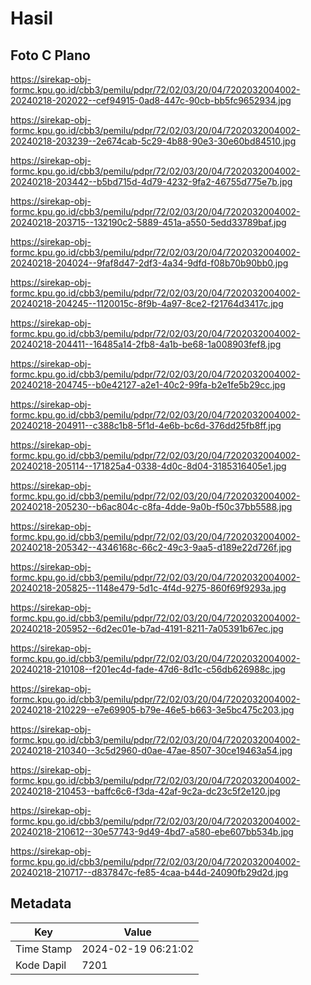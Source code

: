 # Hasil

## Foto C Plano

https://sirekap-obj-formc.kpu.go.id/cbb3/pemilu/pdpr/72/02/03/20/04/7202032004002-20240218-202022--cef94915-0ad8-447c-90cb-bb5fc9652934.jpg

https://sirekap-obj-formc.kpu.go.id/cbb3/pemilu/pdpr/72/02/03/20/04/7202032004002-20240218-203239--2e674cab-5c29-4b88-90e3-30e60bd84510.jpg

https://sirekap-obj-formc.kpu.go.id/cbb3/pemilu/pdpr/72/02/03/20/04/7202032004002-20240218-203442--b5bd715d-4d79-4232-9fa2-46755d775e7b.jpg

https://sirekap-obj-formc.kpu.go.id/cbb3/pemilu/pdpr/72/02/03/20/04/7202032004002-20240218-203715--132190c2-5889-451a-a550-5edd33789baf.jpg

https://sirekap-obj-formc.kpu.go.id/cbb3/pemilu/pdpr/72/02/03/20/04/7202032004002-20240218-204024--9faf8d47-2df3-4a34-9dfd-f08b70b90bb0.jpg

https://sirekap-obj-formc.kpu.go.id/cbb3/pemilu/pdpr/72/02/03/20/04/7202032004002-20240218-204245--1120015c-8f9b-4a97-8ce2-f21764d3417c.jpg

https://sirekap-obj-formc.kpu.go.id/cbb3/pemilu/pdpr/72/02/03/20/04/7202032004002-20240218-204411--16485a14-2fb8-4a1b-be68-1a008903fef8.jpg

https://sirekap-obj-formc.kpu.go.id/cbb3/pemilu/pdpr/72/02/03/20/04/7202032004002-20240218-204745--b0e42127-a2e1-40c2-99fa-b2e1fe5b29cc.jpg

https://sirekap-obj-formc.kpu.go.id/cbb3/pemilu/pdpr/72/02/03/20/04/7202032004002-20240218-204911--c388c1b8-5f1d-4e6b-bc6d-376dd25fb8ff.jpg

https://sirekap-obj-formc.kpu.go.id/cbb3/pemilu/pdpr/72/02/03/20/04/7202032004002-20240218-205114--171825a4-0338-4d0c-8d04-3185316405e1.jpg

https://sirekap-obj-formc.kpu.go.id/cbb3/pemilu/pdpr/72/02/03/20/04/7202032004002-20240218-205230--b6ac804c-c8fa-4dde-9a0b-f50c37bb5588.jpg

https://sirekap-obj-formc.kpu.go.id/cbb3/pemilu/pdpr/72/02/03/20/04/7202032004002-20240218-205342--4346168c-66c2-49c3-9aa5-d189e22d726f.jpg

https://sirekap-obj-formc.kpu.go.id/cbb3/pemilu/pdpr/72/02/03/20/04/7202032004002-20240218-205825--1148e479-5d1c-4f4d-9275-860f69f9293a.jpg

https://sirekap-obj-formc.kpu.go.id/cbb3/pemilu/pdpr/72/02/03/20/04/7202032004002-20240218-205952--6d2ec01e-b7ad-4191-8211-7a05391b67ec.jpg

https://sirekap-obj-formc.kpu.go.id/cbb3/pemilu/pdpr/72/02/03/20/04/7202032004002-20240218-210108--f201ec4d-fade-47d6-8d1c-c56db626988c.jpg

https://sirekap-obj-formc.kpu.go.id/cbb3/pemilu/pdpr/72/02/03/20/04/7202032004002-20240218-210229--e7e69905-b79e-46e5-b663-3e5bc475c203.jpg

https://sirekap-obj-formc.kpu.go.id/cbb3/pemilu/pdpr/72/02/03/20/04/7202032004002-20240218-210340--3c5d2960-d0ae-47ae-8507-30ce19463a54.jpg

https://sirekap-obj-formc.kpu.go.id/cbb3/pemilu/pdpr/72/02/03/20/04/7202032004002-20240218-210453--baffc6c6-f3da-42af-9c2a-dc23c5f2e120.jpg

https://sirekap-obj-formc.kpu.go.id/cbb3/pemilu/pdpr/72/02/03/20/04/7202032004002-20240218-210612--30e57743-9d49-4bd7-a580-ebe607bb534b.jpg

https://sirekap-obj-formc.kpu.go.id/cbb3/pemilu/pdpr/72/02/03/20/04/7202032004002-20240218-210717--d837847c-fe85-4caa-b44d-24090fb29d2d.jpg


## Metadata

| Key        | Value               |
| ---------- | ------------------- |
| Time Stamp | 2024-02-19 06:21:02 |
| Kode Dapil | 7201                |



